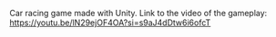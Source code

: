 Car racing game made with Unity. Link to the video of the gameplay: https://youtu.be/lN29ejOF4OA?si=s9aJ4dDtw6i6ofcT
